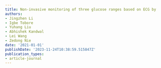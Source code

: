 ```yaml
---
title: Non-invasive monitoring of three glucose ranges based on ECG by using DBSCAN-CNN
authors:
- Jingzhen Li
- Igbe Tobore
- Yuhang Liu
- Abhishek Kandwal
- Lei Wang
- Zedong Nie
date: '2021-01-01'
publishDate: '2023-11-24T10:38:59.515847Z'
publication_types:
- article-journal
---
```

